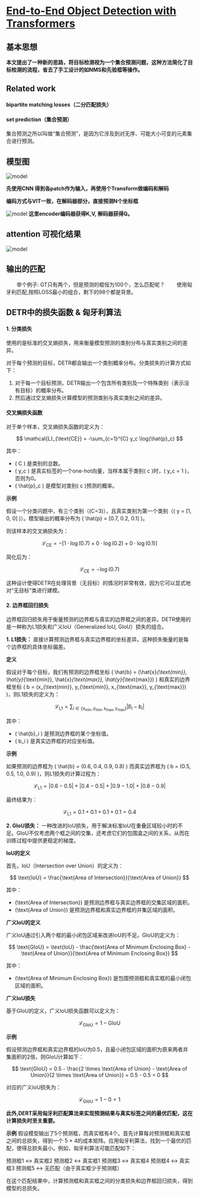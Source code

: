 # [End-to-End Object Detection with Transformers](./HOI%20Detection入门精选/ECCV%202020%20-%20End-to-End%20Object%20Detection%20with%20Transformers.pdf)

## 基本思想

__本文提出了一种新的思路，将目标检测视为一个集合预测问题，这种方法简化了目标检测的流程，省去了手工设计的如NMS和先验框等操作。__


## Related work

#### bipartite matching losses（二分匹配损失）

#### set prediction（集合预测）
集合预测之所以叫做“集合预测”，是因为它涉及到对无序、可能大小可变的元素集合进行预测。

## 模型图
 ![model](./图片/DETR/DETR_model.png)

 __先使用CNN 得到各patch作为输入，再使用个Transform做编码和解码__

 __编码方式与VIT一致，在解码器部分，直接预测N个坐标框__



 ![model](./图片/DETR//model_transformer.png)
__这里encoder编码器获得K,V, 解码器获得Q。__

## attention 可视化结果
  ![model](./图片/DETR/attention.png)


## 输出的匹配
&ensp;&ensp;&ensp;&ensp;举个例子: GT只有两个，但是预测的框恒为100个，怎么匹配呢？
&ensp;&ensp;&ensp;&ensp;使用匈牙利匹配,按照LOSS最小的组合，剩下的98个都是背景。


## DETR中的损失函数 & 匈牙利算法

#### 1. 分类损失
使用的是标准的交叉熵损失，用来衡量模型预测的类别分布与真实类别之间的差异。


对于每个预测的目标，DETR都会输出一个类别概率分布。分类损失的计算方式如下：

1. 对于每一个目标预测，DETR输出一个包含所有类别及一个特殊类别（表示没有目标）的概率分布。
2. 然后通过交叉熵损失计算模型的预测类别与真实类别之间的差异。


#### 交叉熵损失函数

对于单个样本，交叉熵损失函数的定义为：

$$
\mathcal{L}_{\text{CE}} = -\sum_{c=1}^{C} y_c \log(\hat{p}_c)
$$

其中：
- \( C \) 是类别的总数。
- \( y_c \) 是真实标签的一个one-hot向量，当样本属于类别\( c \)时，\( y_c = 1 \)，否则为0。
- \( \hat{p}_c \) 是模型对类别\( c \)预测的概率。

__示例__

假设一个分类问题中，有三个类别（\(C=3\)），且真实类别为第一个类别（\( y = [1, 0, 0] \)）。模型输出的概率分布为 \( \hat{p} = [0.7, 0.2, 0.1] \)。

则该样本的交叉熵损失为：

$$
\mathcal{L}_{\text{CE}} = -\left[ 1 \cdot \log(0.7) + 0 \cdot \log(0.2) + 0 \cdot \log(0.1) \right]
$$

简化后为：

$$
\mathcal{L}_{\text{CE}} = -\log(0.7)
$$


这种设计使得DETR在处理背景（无目标）的情况时非常有效，因为它可以显式地对“无目标”类进行建模。
#### 2. 边界框回归损失

边界框回归损失用于衡量预测的边界框与真实的边界框之间的差异。DETR使用的是一种称为L1损失和广义IoU（Generalized IoU, GIoU）损失的组合。

__1. L1损失：__ 直接计算预测边界框与真实边界框的坐标差异。这种损失衡量的是每个边界框的具体坐标偏差。


__定义__

假设对于每个目标，我们有预测的边界框坐标 \( \hat{b} = (\hat{x}_{\text{min}}, \hat{y}_{\text{min}}, \hat{x}_{\text{max}}, \hat{y}_{\text{max}}) \) 和真实的边界框坐标 \( b = (x_{\text{min}}, y_{\text{min}}, x_{\text{max}}, y_{\text{max}}) \)，则L1损失的定义为：

$$
\mathcal{L}_{\text{L1}} = \sum_{i \in \{x_{\text{min}}, y_{\text{min}}, x_{\text{max}}, y_{\text{max}}\}} |\hat{b}_i - b_i|
$$

其中：
- \( \hat{b}_i \) 是预测边界框的某个坐标值。
- \( b_i \) 是真实边界框的对应坐标值。

__示例__

如果预测的边界框为 \( \hat{b} = (0.6, 0.4, 0.9, 0.8) \) 而真实边界框为 \( b = (0.5, 0.5, 1.0, 0.9) \)，则L1损失的计算过程为：

$$
\mathcal{L}_{\text{L1}} = |0.6 - 0.5| + |0.4 - 0.5| + |0.9 - 1.0| + |0.8 - 0.9|
$$

最终结果为：

$$
\mathcal{L}_{\text{L1}} = 0.1 + 0.1 + 0.1 + 0.1 = 0.4
$$



__2. GIoU损失：__ 一种改进的IoU损失，用于解决标准IoU在重叠区域较小时的不足。GIoU不仅考虑两个框之间的交集，还考虑它们的包围盒之间的关系，从而在训练过程中提供更稳定的梯度。

__IoU的定义__

首先，IoU（Intersection over Union）的定义为：

$$
\text{IoU} = \frac{\text{Area of Intersection}}{\text{Area of Union}}
$$

其中：
- \(\text{Area of Intersection}\) 是预测边界框与真实边界框的交集区域的面积。
- \(\text{Area of Union}\) 是预测边界框和真实边界框的并集区域的面积。

__广义IoU的定义__

广义IoU通过引入两个框的最小闭包区域来改进IoU的不足。GIoU的定义为：

$$
\text{GIoU} = \text{IoU} - \frac{\text{Area of Minimum Enclosing Box} - \text{Area of Union}}{\text{Area of Minimum Enclosing Box}}
$$

其中：
- \(\text{Area of Minimum Enclosing Box}\) 是包围预测框和真实框的最小闭包区域的面积。

__广义IoU损失__

基于GIoU的定义，广义IoU损失函数可以定义为：

$$
\mathcal{L}_{\text{GIoU}} = 1 - \text{GIoU}
$$

__示例__

假设预测边界框和真实边界框的IoU为0.5，且最小闭包区域的面积为原来两者并集面积的2倍，则GIoU计算如下：

$$
\text{GIoU} = 0.5 - \frac{2 \times \text{Area of Union} - \text{Area of Union}}{2 \times \text{Area of Union}} = 0.5 - 0.5 = 0
$$

对应的广义IoU损失为：

$$
\mathcal{L}_{\text{GIoU}} = 1 - 0 = 1
$$



__此外,DERT采用匈牙利匹配算法来实现预测结果与真实标签之间的最优匹配，这在计算损失时至关重要。__

__示例__
假设模型输出了5个预测框，而真实框有4个。首先计算每对预测框和真实框之间的总损失，得到一个 
5 × 4的成本矩阵。应用匈牙利算法，找到一个最优的匹配，使得总损失最小。例如，匈牙利算法可能匹配如下：

预测框1 ↔ 真实框2
预测框2 ↔ 真实框1
预测框3 ↔ 真实框4
预测框4 ↔ 真实框3
预测框5 ↔ 无匹配（由于真实框少于预测框）


在这个匹配结果中，计算预测框和真实框之间的分类损失和边界框回归损失，得到模型的总损失。
